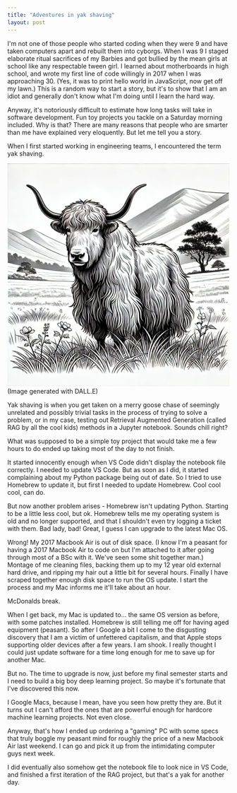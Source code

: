 ```yaml
---
title: "Adventures in yak shaving"
layout: post
---
```

I'm not one of those people who started coding when they were 9 and have taken computers apart and rebuilt them into cyborgs. When I was 9 I staged elaborate ritual sacrifices of my Barbies and got bullied by the mean girls at school like any respectable tween girl. I learned about motherboards in high school, and wrote my first line of code willingly in 2017 when I was approaching 30. (Yes, it was to print hello world in JavaScript, now get off my lawn.) This is a random way to start a story, but it's to show that I am an idiot and generally don't know what I'm doing until I learn the hard way. 

Anyway, it's notoriously difficult to estimate how long tasks will take in software development. Fun toy projects you tackle on a Saturday morning included. Why is that? There are many reasons that people who are smarter than me have explained very eloquently. But let me tell you a story.

When I first started working in engineering teams, I encountered the term yak shaving. 

![A line drawing of a yak standing in a grassy meadow.](/assets/images/DALLE_yak.webp)
(Image generated with DALL.E)

Yak shaving is when you get taken on a merry goose chase of seemingly unrelated and possibly trivial tasks in the process of trying to solve a problem, or in my case, testing out Retrieval Augmented Generation (called RAG by all the cool kids) methods in a Jupyter notebook. Sounds chill right?

What was supposed to be a simple toy project that would take me a few hours to do ended up taking most of the day to not finish.

It started innocently enough when VS Code didn't display the notebook file correctly. I needed to update VS Code. But as soon as I did, it started complaining about my Python package being out of date. So I tried to use Homebrew to update it, but first I needed to update Homebrew. Cool cool cool, can do. 

But now another problem arises - Homebrew isn't updating Python. Starting to be a little less cool, but ok. Homebrew tells me my operating system is old and no longer supported, and that I shouldn't even try logging a ticket with them. Bad lady, bad! Great, I guess I can upgrade to the latest Mac OS. 

Wrong! My 2017 Macbook Air is out of disk space. (I know I'm a peasant for having a 2017 Macbook Air to code on but I'm attached to it after going through most of a BSc with it. We've seen some shit together man.) Montage of me cleaning files, backing them up to my 12 year old external hard drive, and ripping my hair out a little bit for several hours. Finally I have scraped together enough disk space to run the OS update. I start the process and my Mac informs me it'll take about an hour. 

McDonalds break. 

When I get back, my Mac is updated to... the same OS version as before, with some patches installed. Homebrew is still telling me off for having aged equipment (peasant). So after I Google a bit I come to the disgusting discovery that I am a victim of unfettered capitalism, and that Apple stops supporting older devices after a few years. I am shook. I really thought I could just update software for a time long enough for me to save up for another Mac. 

But no. The time to upgrade is now, just before my final semester starts and I need to build a big boy deep learning project. So maybe it's fortunate that I've discovered this now. 

I Google Macs, because I mean, have you seen how pretty they are. But it turns out I can't afford the ones that are powerful enough for hardcore machine learning projects. Not even close. 

Anyway, that's how I ended up ordering a "gaming" PC with some specs that truly boggle my peasant mind for roughly the price of a new Macbook Air last weekend. I can go and pick it up from the intimidating computer guys next week.

I did eventually also somehow get the notebook file to look nice in VS Code, and finished a first iteration of the RAG project, but that's a yak for another day.